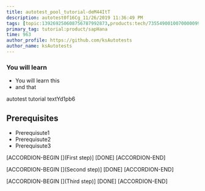 ```yaml
---
title: autotest_pool_tutorial-deM44ItT
description: autotest0f16Cg_11/26/2019 11:36:49 PM
tags: [topic:139269250608756787992873,products:tech/73554900100700000996,tutorial:experience/advanced]
primary_tag: tutorial:product/sapHana
time: 963
author_profile: https://github.com/ksAutotests
author_name: ksAutotests
---
```

### You will learn
- You will learn this
- and that

autotest tutorial textYd1pb6

## Prerequisites
- Prerequisute1
- Prerequisute2
- Prerequisute3

[ACCORDION-BEGIN [](First step)]
[DONE]
[ACCORDION-END]

[ACCORDION-BEGIN [](Second step)]
[DONE]
[ACCORDION-END]

[ACCORDION-BEGIN [](Third step)]
[DONE]
[ACCORDION-END]

